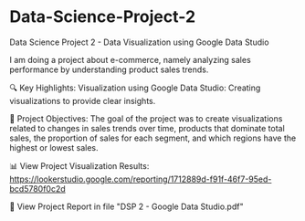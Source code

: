 # Data-Science-Project-2

Data Science Project 2 - Data Visualization using Google Data Studio

I am doing a project about e-commerce, namely analyzing sales performance by understanding product sales trends.

🔍 Key Highlights:
Visualization using Google Data Studio: Creating visualizations to provide clear insights.

🎯 Project Objectives: The goal of the project was to create visualizations related to changes in sales trends over time, products that dominate total sales, the proportion of sales for each segment, and which regions have the highest or lowest sales.

📊 View Project Visualization Results: https://lookerstudio.google.com/reporting/1712889d-f91f-46f7-95ed-bcd5780f0c2d

📄 View Project Report in file "DSP 2 - Google Data Studio.pdf"
